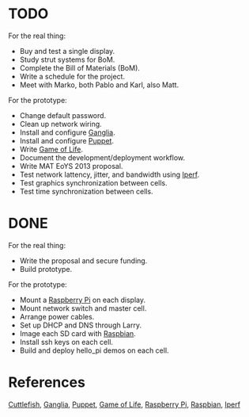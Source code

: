 TODO
====

For the real thing:

- Buy and test a single display.
- Study strut systems for BoM.
- Complete the Bill of Materials (BoM).
- Write a schedule for the project.
- Meet with Marko, both Pablo and Karl, also Matt.

For the prototype:

- Change default password.
- Clean up network wiring.
- Install and configure [Ganglia][].
- Install and configure [Puppet][].
- Write [Game of Life][].
- Document the development/deployment workflow.
- Write MAT EoYS 2013 proposal.
- Test network lattency, jitter, and bandwidth using [Iperf][].
- Test graphics synchronization between cells.
- Test time synchronization between cells.

DONE
====

For the real thing:

- Write the proposal and secure funding.
- Build prototype.

For the prototype:

- Mount a [Raspberry Pi][] on each display.
- Mount network switch and master cell.
- Arrange power cables.
- Set up DHCP and DNS through Larry.
- Image each SD card with [Raspbian][].
- Install ssh keys on each cell.
- Build and deploy hello_pi demos on each cell.

References
==========

[Cuttlefish][], [Ganglia][], [Puppet][], [Game of Life][], [Raspberry Pi][],
[Raspbian][], [Iperf][]

[Cuttlefish]: http://en.wikipedia.org/wiki/Cuttlefish
[Ganglia]: http://en.wikipedia.org/wiki/Ganglia_(software)
[Puppet]: http://en.wikipedia.org/wiki/Puppet_(software)
[Game of Life]: http://en.wikipedia.org/wiki/Conway's_Game_of_Life
[Raspberry Pi]: http://en.wikipedia.org/wiki/Raspberry_Pi
[Raspbian]: http://en.wikipedia.org/wiki/Raspbian
[Iperf]: http://en.wikipedia.org/wiki/Iperf
